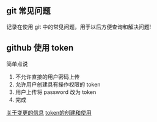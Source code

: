 

## git 常见问题

记录在使用 git 中的常见问题，用于以后方便查询和解决问题!


## github 使用 token 

简单点说 
1. 不允许直接的用户密码上传
2. 允许用户创建具有操作权限的 token
3. 用户上传将 password 改为 token 
4. 完成 

[关于变更的信息](https://github.blog/2020-12-15-token-authentication-requirements-for-git-operations/)
[token的创建和使用](https://docs.github.com/en/authentication/keeping-your-account-and-data-secure/creating-a-personal-access-token)
